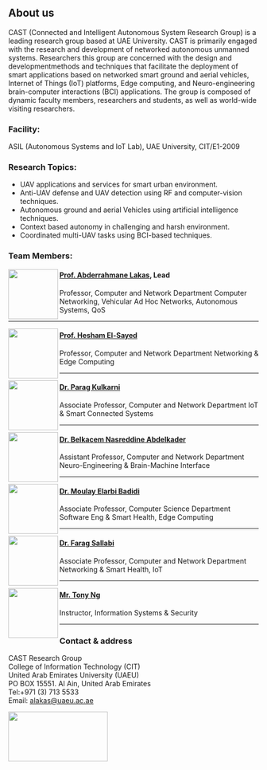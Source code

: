 ## About us 

CAST (Connected and Intelligent Autonomous System Research Group) is a leading research group based at UAE University. CAST is primarily engaged with the research and development of networked autonomous unmanned systems. Researchers this group are concerned with the design and developmentmethods and techniques that facilitate the deployment of smart applications based on networked smart ground and aerial vehicles, Internet of Things (IoT) platforms, Edge computing, and Neuro-engineering brain-computer interactions (BCI) applications. The group is composed of dynamic faculty members, researchers and students, as well as world-wide visiting researchers.



### Facility:
<dl>
<dt> ASIL (Autonomous Systems and IoT Lab), UAE University, CIT/E1-2009 </dt>

</dl>


### Research Topics:

- UAV applications and services for smart urban environment.
- Anti-UAV defense and UAV detection using RF and computer-vision techniques.
- Autonomous ground and aerial Vehicles using artificial intelligence techniques.
- Context based autonomy in challenging and harsh environment.
- Coordinated multi-UAV tasks using BCI-based techniques.

### Team Members:
 
<img align="left" width="100" height="100" src="https://user-images.githubusercontent.com/60743412/74016821-7edf7e00-49ac-11ea-85d5-278cfb1bb8ba.png">

#### [Prof. Abderrahmane Lakas](https://cit.uaeu.ac.ae/en/departments/cne/profile.shtml?email=alakas@uaeu.ac.ae), Lead
Professor, Computer and Network Department
Computer Networking, Vehicular Ad Hoc Networks, Autonomous Systems, QoS
___

<img align="left" width="100" height="100" src="https://user-images.githubusercontent.com/60743412/74016810-7b4bf700-49ac-11ea-9511-9389b3f7075e.png">

#### [Prof. Hesham El-Sayed](https://cit.uaeu.ac.ae/en/departments/cne/profile.shtml?email=helsayed@uaeu.ac.ae)
Professor, Computer and Network Department
Networking & Edge Computing
___

<img align="left" width="100" height="100" src="https://user-images.githubusercontent.com/60743412/74016818-7dae5100-49ac-11ea-865a-07f8b10d9c81.png">


#### [Dr. Parag Kulkarni](https://cit.uaeu.ac.ae/en/departments/cne/profile.shtml?email=parag@uaeu.ac.ae)
Associate Professor, Computer and Network Department
IoT & Smart Connected Systems
___

<img align="left" width="100" height="100" src="https://user-images.githubusercontent.com/60743412/74016807-7ab36080-49ac-11ea-8f1f-0986b6c995df.png">

#### [Dr. Belkacem Nasreddine Abdelkader](https://cit.uaeu.ac.ae/en/departments/cne/profile.shtml?email=belkacem@uaeu.ac.ae)
Assistant Professor, Computer and Network Department
Neuro-Engineering & Brain-Machine Interface

___

<img align="left" width="100" height="100" src="https://user-images.githubusercontent.com/60743412/74016799-771fd980-49ac-11ea-9e1e-6cc58245df28.png">

#### [Dr. Moulay Elarbi Badidi](https://cit.uaeu.ac.ae/en/departments/csse/profile.shtml?email=ebadidi@uaeu.ac.ae)
Associate Professor, Computer Science Department
Software Eng & Smart Health, Edge Computing

___


<img align="left" width="100" height="100" src="https://user-images.githubusercontent.com/60743412/74016815-7c7d2400-49ac-11ea-89ab-de1979196017.png">

#### [Dr. Farag Sallabi](https://cit.uaeu.ac.ae/en/departments/cne/profile.shtml?email=f.sallabi@uaeu.ac.ae)
Associate Professor, Computer and Network Department
Networking & Smart Health, IoT
___


<img align="left" width="100" height="100" src="https://user-images.githubusercontent.com/60743412/74016812-7be48d80-49ac-11ea-8614-ec9ef9dd91b5.png">

#### [Mr. Tony Ng](https://cit.uaeu.ac.ae/en/departments/iss/profile.shtml?email=tonyng@uaeu.ac.ae)
Instructor, Information Systems & Security
___   
  
  
### Contact & address   
CAST Research Group   
College of Information Technology (CIT)  
United Arab Emirates University (UAEU)  
PO BOX 15551. Al Ain, United Arab Emirates   
Tel:+971 (3) 713 5533  
Email: alakas@uaeu.ac.ae  

<p align="left">
  <img width="200" height="100" src="https://user-images.githubusercontent.com/60743412/74020694-8b1b0980-49b3-11ea-8c6b-b4fdd55f2819.png">
</p> 

